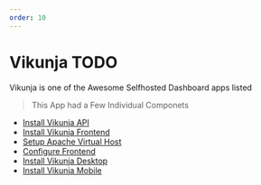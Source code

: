 ```yaml
---
order: 10
---
```

# Vikunja TODO

Vikunja is one of the Awesome Selfhosted Dashboard apps listed

> This App had a Few Individual Componets

- [Install Vikunja API](vikunja/vikunjaApi.md)
- [Install Vikunja Frontend](vikunja/vikunjaFrontend.md)
- [Setup Apache Virtual Host](vikunjaVhost.md)
- [Configure Frontend](vikunjaConfigureFrontend.md)
- [Install Vikunja Desktop](vikunja/vikunjaDesktop.md)
- [Install Vikunja Mobile](vikunja/vikunjaMoble.md)



